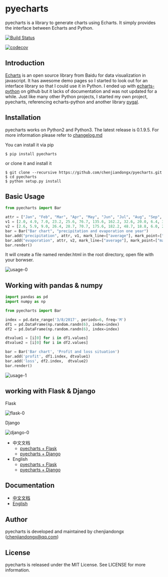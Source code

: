 # pyecharts

pyecharts is a library to generate charts using Echarts. It simply provides the interface between Echarts and Python.

[![Build Status](https://travis-ci.org/chenjiandongx/pyecharts.svg?branch=master)](https://travis-ci.org/chenjiandongx/pyecharts)  

[![codecov](https://codecov.io/gh/pyexcel/pyecharts/branch/master/graph/badge.svg)](https://codecov.io/gh/pyexcel/pyecharts)

## Introduction
[Echarts](https://github.com/ecomfe/echarts) is an open source library from Baidu for data visualization in javascript. It has awesome demo pages so I started to look out for an interface library so that I could use it in Python. I ended up with [echarts-python](https://github.com/yufeiminds/echarts-python) on github but it lacks of documentation and was not updated for a while. Just like many other Python projects, I started my own project, pyecharts, referencing echarts-python and another library [pygal](https://github.com/Kozea/pygal).

## Installation
pyecharts works on Python2 and Python3. The latest release is 0.1.9.5. For more information please refer to [changelog.md](https://github.com/chenjiandongx/pyecharts/blob/master/changelog.md)  

You can install it via pip
```
$ pip install pyecharts
```

or clone it and install it
```
$ git clone --recursive https://github.com/chenjiandongx/pyecharts.git
$ cd pyecharts
$ python setup.py install
```

## Basic Usage
```python
from pyecharts import Bar

attr = ["Jan", "Feb", "Mar", "Apr", "May", "Jun", "Jul", "Aug", "Sep", "Oct", "Nov", "Dec"]
v1 = [2.0, 4.9, 7.0, 23.2, 25.6, 76.7, 135.6, 162.2, 32.6, 20.0, 6.4, 3.3]
v2 = [2.6, 5.9, 9.0, 26.4, 28.7, 70.7, 175.6, 182.2, 48.7, 18.8, 6.0, 2.3]
bar = Bar("Bar chart", "precipitation and evaporation one year")
bar.add("precipitation", attr, v1, mark_line=["average"], mark_point=["max", "min"])
bar.add("evaporation", attr, v2, mark_line=["average"], mark_point=["max", "min"])
bar.render()
```

It will create a file named render.html in the root directory, open file with your borwser.  

![usage-0](https://github.com/chenjiandongx/pyecharts/blob/master/images/usage-0.gif)


## Working with pandas & numpy
```python
import pandas as pd
import numpy as np

from pyecharts import Bar

index = pd.date_range('3/8/2017', periods=6, freq='M')
df1 = pd.DataFrame(np.random.randn(6), index=index)
df2 = pd.DataFrame(np.random.randn(6), index=index)

dtvalue1 = [i[0] for i in df1.values]
dtvalue2 = [i[0] for i in df2.values]

bar = Bar('Bar chart', 'Profit and loss situation')
bar.add('profit', df1.index, dtvalue1)
bar.add('loss', df2.index,  dtvalue2)
bar.render()
```
![usage-1](https://github.com/chenjiandongx/pyecharts/blob/master/images/usage-1.png)


## working with Flask & Django
Flask

![flask-0](https://github.com/chenjiandongx/pyecharts/blob/master/images/flask-0.gif)

Django

![django-0](https://github.com/chenjiandongx/pyecharts/blob/master/images/django-0.gif)

* 中文文档
    * [pyecharts + Flask](https://github.com/chenjiandongx/pyecharts/blob/master/document/zh-cn/doc_flask.md)
    * [pyecharts + Django](https://github.com/chenjiandongx/pyecharts/blob/master/document/zh-cn/doc_django.md)
* English
    * [pyecharts + Flask](https://github.com/chenjiandongx/pyecharts/blob/master/document/en-us/doc_flask.md)
    * [pyecharts + Django](https://github.com/chenjiandongx/pyecharts/blob/master/document/en-us/doc_django.md)


## Documentation
* [中文文档](https://github.com/chenjiandongx/pyecharts/blob/master/document/zh-cn/documentation.md)
* [English](https://github.com/chenjiandongx/pyecharts/blob/master/document/en-us/documentation.md)

## Author
pyecharts is developed and maintained by chenjiandongx ([chenjiandongx@qq.com](chenjiandongx@qq.com))

## License
pyecharts is released under the MIT License. See LICENSE for more information.

